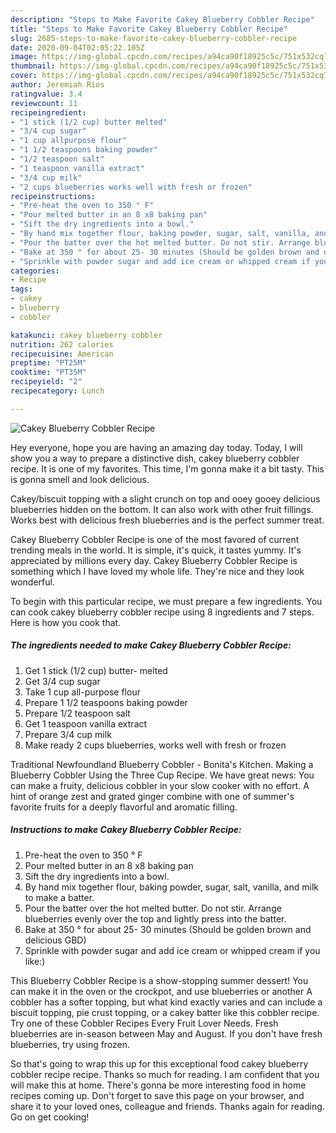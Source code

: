 ```yaml
---
description: "Steps to Make Favorite Cakey Blueberry Cobbler Recipe"
title: "Steps to Make Favorite Cakey Blueberry Cobbler Recipe"
slug: 2685-steps-to-make-favorite-cakey-blueberry-cobbler-recipe
date: 2020-09-04T02:05:22.105Z
image: https://img-global.cpcdn.com/recipes/a94ca90f18925c5c/751x532cq70/cakey-blueberry-cobbler-recipe-recipe-main-photo.jpg
thumbnail: https://img-global.cpcdn.com/recipes/a94ca90f18925c5c/751x532cq70/cakey-blueberry-cobbler-recipe-recipe-main-photo.jpg
cover: https://img-global.cpcdn.com/recipes/a94ca90f18925c5c/751x532cq70/cakey-blueberry-cobbler-recipe-recipe-main-photo.jpg
author: Jeremiah Rios
ratingvalue: 3.4
reviewcount: 11
recipeingredient:
- "1 stick (1/2 cup) butter melted"
- "3/4 cup sugar"
- "1 cup allpurpose flour"
- "1 1/2 teaspoons baking powder"
- "1/2 teaspoon salt"
- "1 teaspoon vanilla extract"
- "3/4 cup milk"
- "2 cups blueberries works well with fresh or frozen"
recipeinstructions:
- "Pre-heat the oven to 350 ° F"
- "Pour melted butter in an 8 x8 baking pan"
- "Sift the dry ingredients into a bowl."
- "By hand mix together flour, baking powder, sugar, salt, vanilla, and milk to make a batter."
- "Pour the batter over the hot melted butter. Do not stir. Arrange blueberries evenly over the top and lightly press into the batter."
- "Bake at 350 ° for about 25- 30 minutes (Should be golden brown and delicious GBD)"
- "Sprinkle with powder sugar and add ice cream or whipped cream if you like:)"
categories:
- Recipe
tags:
- cakey
- blueberry
- cobbler

katakunci: cakey blueberry cobbler 
nutrition: 262 calories
recipecuisine: American
preptime: "PT25M"
cooktime: "PT35M"
recipeyield: "2"
recipecategory: Lunch

---
```



![Cakey Blueberry Cobbler Recipe](https://img-global.cpcdn.com/recipes/a94ca90f18925c5c/751x532cq70/cakey-blueberry-cobbler-recipe-recipe-main-photo.jpg)

Hey everyone, hope you are having an amazing day today. Today, I will show you a way to prepare a distinctive dish, cakey blueberry cobbler recipe. It is one of my favorites. This time, I'm gonna make it a bit tasty. This is gonna smell and look delicious.

Cakey/biscuit topping with a slight crunch on top and ooey gooey delicious blueberries hidden on the bottom. It can also work with other fruit fillings. Works best with delicious fresh blueberries and is the perfect summer treat.

Cakey Blueberry Cobbler Recipe is one of the most favored of current trending meals in the world. It is simple, it's quick, it tastes yummy. It's appreciated by millions every day. Cakey Blueberry Cobbler Recipe is something which I have loved my whole life. They're nice and they look wonderful.


To begin with this particular recipe, we must prepare a few ingredients. You can cook cakey blueberry cobbler recipe using 8 ingredients and 7 steps. Here is how you cook that.

<!--inarticleads1-->

##### The ingredients needed to make Cakey Blueberry Cobbler Recipe:

1. Get 1 stick (1/2 cup) butter- melted
1. Get 3/4 cup sugar
1. Take 1 cup all-purpose flour
1. Prepare 1 1/2 teaspoons baking powder
1. Prepare 1/2 teaspoon salt
1. Get 1 teaspoon vanilla extract
1. Prepare 3/4 cup milk
1. Make ready 2 cups blueberries, works well with fresh or frozen


Traditional Newfoundland Blueberry Cobbler - Bonita&#39;s Kitchen. Making a Blueberry Cobbler Using the Three Cup Recipe. We have great news: You can make a fruity, delicious cobbler in your slow cooker with no effort. A hint of orange zest and grated ginger combine with one of summer&#39;s favorite fruits for a deeply flavorful and aromatic filling. 

<!--inarticleads2-->

##### Instructions to make Cakey Blueberry Cobbler Recipe:

1. Pre-heat the oven to 350 ° F
1. Pour melted butter in an 8 x8 baking pan
1. Sift the dry ingredients into a bowl.
1. By hand mix together flour, baking powder, sugar, salt, vanilla, and milk to make a batter.
1. Pour the batter over the hot melted butter. Do not stir. Arrange blueberries evenly over the top and lightly press into the batter.
1. Bake at 350 ° for about 25- 30 minutes (Should be golden brown and delicious GBD)
1. Sprinkle with powder sugar and add ice cream or whipped cream if you like:)


This Blueberry Cobbler Recipe is a show-stopping summer dessert! You can make it in the oven or the crockpot, and use blueberries or another A cobbler has a softer topping, but what kind exactly varies and can include a biscuit topping, pie crust topping, or a cakey batter like this cobbler recipe. Try one of these Cobbler Recipes Every Fruit Lover Needs. Fresh blueberries are in-season between May and August. If you don&#39;t have fresh blueberries, try using frozen. 

So that's going to wrap this up for this exceptional food cakey blueberry cobbler recipe recipe. Thanks so much for reading. I am confident that you will make this at home. There's gonna be more interesting food in home recipes coming up. Don't forget to save this page on your browser, and share it to your loved ones, colleague and friends. Thanks again for reading. Go on get cooking!
